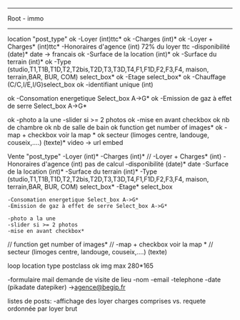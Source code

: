 -------------------
Root - immo

---------------------

location "post_type" 
ok	-Loyer (int)ttc*
ok	-Charges (int)*
ok	-Loyer + Charges* (int)ttc*
	-Honoraires d'agence  (int) 72% du loyer ttc
	-disponibilité (date)* date -> francais
ok	-Surface de la location (int)*
ok	-Surface du terrain (int)*
ok	-Type (studio,T1,T1B,T1D,T2,T2bis,T2D,T3,T3D,T4,F1,F1D,F2,F3,F4, maison, terrain,BAR, BUR, COM) select_box*
ok	-Etage select_box*
ok	-Chauffage (C/C,I/E,I/G)select_box
ok	-identifiant unique (int)

ok	-Consomation energetique Select_box A->G*
ok	-Emission de gaz à effet de serre Select_box A->G*
	
ok	-photo a la une 
	-slider si >= 2 photos
ok	-mise en avant checkbox
ok	nb de chambre 
ok	nb de salle de bain	
ok	function get number of images*
ok	-map + checkbox voir la map *
ok	secteur (limoges centre, landouge, couseix,....) (texte)*
	video -> url embed 


Vente "post_type"
	-Loyer (int)*
	-Charges (int)*
//	-Loyer + Charges* (int)
	-Honoraires d'agence  (int) pas de calcul
	-disponibilité (date)* date
	-Surface de la location (int)*
	-Surface du terrain (int)*
	-Type (studio,T1,T1B,T1D,T2,T2bis,T2D,T3,T3D,T4,F1,F1D,F2,F3,F4, maison, terrain,BAR, BUR, COM) select_box*
	-Etage* select_box

	-Consomation energetique Select_box A->G*
	-Emission de gaz à effet de serre Select_box A->G*
	
	-photo a la une 
	-slider si >= 2 photos
	-mise en avant checkbox*
//	function get number of images*
//	-map + checkbox voir la map *
//	secteur (limoges centre, landouge, couseix,....) (texte)


loop location 
	type postclass ok
	img max 280*165


-formulaire mail demande de visite de lieu
	-nom
	-email 
	-telephone
	-date 	(pikadate datepiker)
	->agence@begip.fr

listes de posts: 
-affichage des loyer charges comprises vs. requete ordonnée par loyer brut
